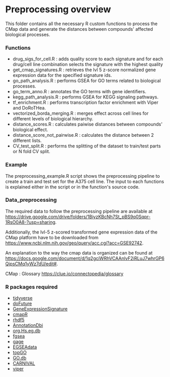 # Preprocessing overview

This folder contains all the necessary R custom functions to process the CMap data and generate the distances between compounds' affected biological processes.

### Functions

- drug_sigs_for_cell.R : adds quality score to each signature and for each drug/cell line combination selects the signature with the highest quality
- get_cmap_signatures.R : retrieves the lvl 5 z-score normalized gene expression data for the specified signature ids.
- go_path_analysis.R : performs GSEA for GO terms related to biological processes.
- go_term_anno.R : annotates the GO terms with gene identifiers.
- kegg_path_analysis.R : performs GSEA for KEGG signaling pathways.
- tf_enrichment.R : performs transcription factor enrichment with Viper and DoRoTHea.
- vectorized_borda_merging.R : merges effect across cell lines for different levels of biological hierarchy.
- distance_scores.R : calculates paiwise distances between compounds' biological effect.
- distance_score_not_pairwise.R : calculates the distance between 2 different lists.
- CV_test_split.R : performs the splitting of the dataset to train/test parts or N fold CV split.

### Example

The preprocessing_example.R script shows the preprocessing pipeline to create a train and test set for the A375 cell line. The input to each functions is explained either in the script or in the function's source code.

### Data_preprocessing

The required data to follow the preprocessing pipeline are available at https://drive.google.com/drive/folders/1BiyzKBcNh7St_pBS9q0Sqpr-1RsO0A8-?usp=sharing.

Additionally, the lvl-5 z-scored transformed gene expression data of the CMap platform have to be downloaded from https://www.ncbi.nlm.nih.gov/geo/query/acc.cgi?acc=GSE92742.

An explanation to the way the cmap data is organized can be found at https://docs.google.com/document/d/1q2gciWRhVCAAnlvF2iRLuJ7whrGP6QjpsCMq1yWz7dU/edit#.

CMap : Glossary https://clue.io/connectopedia/glossary

### R packages required

- [tidyverse](https://www.tidyverse.org/)
- [doFuture](https://github.com/HenrikBengtsson/doFuture)
- [GeneExpressionSignature](https://www.bioconductor.org/packages/release/bioc/html/GeneExpressionSignature.html)
- [cmapR](https://github.com/cmap/cmapR)
- [rhdf5](https://www.bioconductor.org/packages/release/bioc/html/rhdf5.html)
- [AnnotationDbi](https://bioconductor.org/packages/release/bioc/html/AnnotationDbi.html)
- [org.Hs.eg.db](http://bioconductor.org/packages/release/data/annotation/html/org.Hs.eg.db.html)
- [fgsea](https://bioconductor.org/packages/release/bioc/html/fgsea.html)
- [gage](https://bioconductor.org/packages/release/bioc/html/gage.html)
- [EGSEAdata](http://bioconductor.org/packages/release/data/experiment/html/EGSEAdata.html)
- [topGO](https://bioconductor.org/packages/release/bioc/html/topGO.html)
- [GO.db](http://bioconductor.org/packages/release/data/annotation/html/GO.db.html)
- [CARNIVAL](https://github.com/saezlab/CARNIVAL)
- [viper](https://www.bioconductor.org/packages/release/bioc/html/viper.html)






